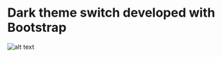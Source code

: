 # Dark theme switch developed with  Bootstrap 

![alt text](https://github.com/heflinstephenraj/Dark-theme-home-page/blob/main/app/static/images/Dark%20Theme%20Switch.gif?raw=true)
